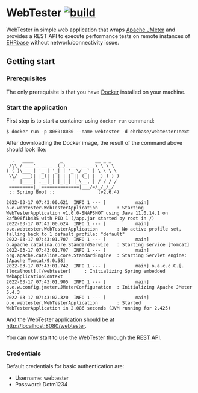 # WebTester [![build](https://github.com/ehrbase/webtester/actions/workflows/build.yaml/badge.svg)](https://github.com/ehrbase/webtester/actions/workflows/build.yaml)

WebTester in simple web application that wraps [Apache JMeter](https://jmeter.apache.org/) and provides a REST API to
execute performance tests on remote instances of [EHRbase](https://ehrbase.org/) without network/connectivity issue.

## Getting start

### Prerequisites

The only prerequisite is that you have [Docker](https://www.docker.com/products/docker-desktop) installed on your
machine.

### Start the application

First step is to start a container using `docker run` command:

```shell
$ docker run -p 8080:8080 --name webtester -d ehrbase/webtester:next
```

After downloading the Docker image, the result of the command above should look like:

```shell
  .   ____          _            __ _ _
 /\\ / ___'_ __ _ _(_)_ __  __ _ \ \ \ \
( ( )\___ | '_ | '_| | '_ \/ _` | \ \ \ \
 \\/  ___)| |_)| | | | | || (_| |  ) ) ) )
  '  |____| .__|_| |_|_| |_\__, | / / / /
 =========|_|==============|___/=/_/_/_/
 :: Spring Boot ::                (v2.6.4)

2022-03-17 07:43:00.621  INFO 1 --- [           main] o.e.webtester.WebTesterApplication       : Starting WebTesterApplication v1.0.0-SNAPSHOT using Java 11.0.14.1 on 8afb96f1b435 with PID 1 (/app.jar started by root in /)
2022-03-17 07:43:00.624  INFO 1 --- [           main] o.e.webtester.WebTesterApplication       : No active profile set, falling back to 1 default profile: "default"
2022-03-17 07:43:01.707  INFO 1 --- [           main] o.apache.catalina.core.StandardService   : Starting service [Tomcat]
2022-03-17 07:43:01.707  INFO 1 --- [           main] org.apache.catalina.core.StandardEngine  : Starting Servlet engine: [Apache Tomcat/9.0.58]
2022-03-17 07:43:01.742  INFO 1 --- [           main] o.a.c.c.C.[.[localhost].[/webtester]     : Initializing Spring embedded WebApplicationContext
2022-03-17 07:43:01.905  INFO 1 --- [           main] o.e.w.config.jmeter.JMeterConfiguration  : Initializing Apache JMeter 5.4.3
2022-03-17 07:43:02.320  INFO 1 --- [           main] o.e.webtester.WebTesterApplication       : Started WebTesterApplication in 2.086 seconds (JVM running for 2.425)
```

And the WebTester application should be at [http://localhost:8080/webtester](http://localhost:8080/webtester).

You can now start to use the WebTester through
the [REST API](https://github.com/ehrbase/webtester/wiki/REST-API-Reference).

### Credentials

Default credentials for basic authentication are:

- Username: webtester
- Password: Dctm1234

